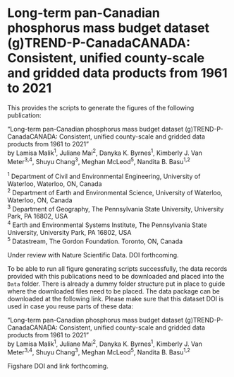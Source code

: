 # Long-term pan-Canadian phosphorus mass budget dataset (g)TREND-P-CanadaCANADA: Consistent, unified county-scale and gridded data products from 1961 to 2021

This provides the scripts to generate the figures of the following publication:

“Long-term pan-Canadian phosphorus mass budget dataset (g)TREND-P-CanadaCANADA: Consistent, unified county-scale and gridded data products from 1961 to 2021”<br>
by Lamisa Malik<sup>1</sup>, Juliane Mai<sup>2</sup>, Danyka K. Byrnes<sup>1</sup>, Kimberly J. Van Meter<sup>3,4</sup>, Shuyu Chang<sup>3</sup>, Meghan McLeod<sup>5</sup>, Nandita B. Basu<sup>1,2</sup>

<sup>1</sup> Department of Civil and Environmental Engineering, University of Waterloo, Waterloo, ON, Canada <br>
<sup>2</sup> Department of Earth and Environmental Science, University of Waterloo, Waterloo, ON, Canada <br>
<sup>3</sup> Department of Geography, The Pennsylvania State University, University Park, PA 16802, USA <br>
<sup>4</sup> Earth and Environmental Systems Institute, The Pennsylvania State University, University Park, PA 16802, USA <br>
<sup>5</sup> Datastream, The Gordon Foundation. Toronto, ON, Canada <br>

Under review with Nature Scientific Data. DOI forthcoming.

To be able to run all figure generating scripts successfully, the data records provided with this publications need to be downloaded and placed into the `Data` folder. There is already a dummy folder structure put in place to guide where the downloaded files need to be placed. The data package can be downloaded at the following link. Please make sure that this dataset DOI is used in case you reuse parts of these data:

“Long-term pan-Canadian phosphorus mass budget dataset (g)TREND-P-CanadaCANADA: Consistent, unified county-scale and gridded data products from 1961 to 2021”<br>
by Lamisa Malik<sup>1</sup>, Juliane Mai<sup>2</sup>, Danyka K. Byrnes<sup>1</sup>, Kimberly J. Van Meter<sup>3,4</sup>, Shuyu Chang<sup>3</sup>, Meghan McLeod<sup>5</sup>, Nandita B. Basu<sup>1,2</sup>

Figshare DOI and link forthcoming.

